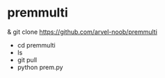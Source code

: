 # premmulti
& git clone https://github.com/arvel-noob/premmulti
- cd premmulti
- ls
- git pull
- python prem.py
